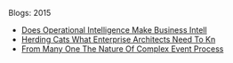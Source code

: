 Blogs: 2015

* [Does Operational Intelligence Make Business Intell](resources/faqs/external-content/blogs/2015/does-operational-intelligence-make-business-intell.md)
* [Herding Cats What Enterprise Architects Need To Kn](resources/faqs/external-content/blogs/2015/herding-cats-what-enterprise-architects-need-to-kn.md)
* [From Many One  The Nature Of Complex Event Process](resources/faqs/external-content/blogs/2015/from-many-one--the-nature-of-complex-event-process.md)
